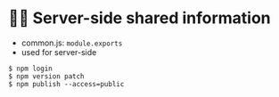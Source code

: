# 🍷🙊 Server-side shared information

- common.js: `module.exports`
- used for server-side

```shell
$ npm login
$ npm version patch
$ npm publish --access=public
```
